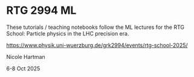 # RTG 2994 ML

These tutorials / teaching notebooks follow the ML lectures for the RTG School: Particle physics in the LHC precision era.

https://www.physik.uni-wuerzburg.de/grk2994/events/rtg-school-2025/

Nicole Hartman

6-8 Oct 2025
